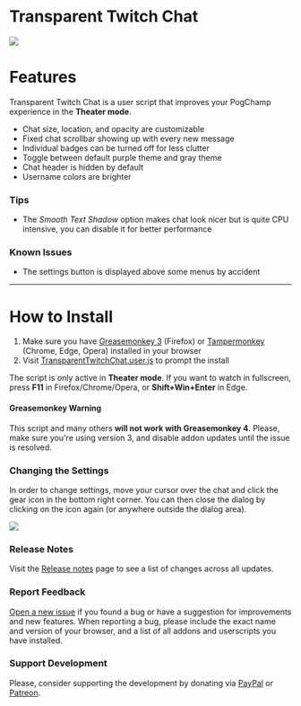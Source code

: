 # Transparent Twitch Chat

![](https://repo.chylex.com/transparent-twitch-chat.png?)

# Features

Transparent Twitch Chat is a user script that improves your PogChamp experience in the **Theater mode**.

- Chat size, location, and opacity are customizable
- Fixed chat scrollbar showing up with every new message
- Individual badges can be turned off for less clutter
- Toggle between default purple theme and gray theme
- Chat header is hidden by default
- Username colors are brighter

### Tips

- The *Smooth Text Shadow* option makes chat look nicer but is quite CPU intensive, you can disable it for better performance

### Known Issues

- The settings button is displayed above some menus by accident

---

# How to Install

1. Make sure you have [Greasemonkey 3](https://addons.mozilla.org/en-US/firefox/addon/greasemonkey/versions/) (Firefox) or [Tampermonkey](https://tampermonkey.net/) (Chrome, Edge, Opera) installed in your browser
2. Visit [TransparentTwitchChat.user.js](https://github.com/chylex/Transparent-Twitch-Chat/raw/master/dist/TransparentTwitchChat.user.js) to prompt the install

The script is only active in **Theater mode**. If you want to watch in fullscreen, press **F11** in Firefox/Chrome/Opera, or **Shift+Win+Enter** in Edge.

#### Greasemonkey Warning
This script and many others **will not work with Greasemonkey 4**. Please, make sure you're using version 3, and disable addon updates until the issue is resolved.

### Changing the Settings

In order to change settings, move your cursor over the chat and click the gear icon in the bottom right corner. You can then close the dialog by clicking on the icon again (or anywhere outside the dialog area).

![](https://repo.chylex.com/transparent-twitch-chat-settings.png)

### Release Notes

Visit the [Release notes](https://github.com/chylex/Transparent-Twitch-Chat/wiki/Release-Notes) page to see a list of changes across all updates.

### Report Feedback

[Open a new issue](https://github.com/chylex/Transparent-Twitch-Chat/issues) if you found a bug or have a suggestion for improvements and new features. When reporting a bug, please include the exact name and version of your browser, and a list of all addons and userscripts you have installed.

### Support Development

Please, consider supporting the development by donating via [PayPal](https://paypal.me/chylex) or [Patreon](https://www.patreon.com/chylex).
